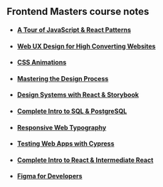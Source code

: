 ## Frontend Masters course notes

- #### [A Tour of JavaScript & React Patterns](https://github.com/villivald/frontendmasters/tree/main/JavaScript_%26_React_Patterns)
- #### [Web UX Design for High Converting Websites](https://github.com/villivald/frontendmasters/tree/main/Web_UX_Design)
- #### [CSS Animations](https://github.com/villivald/frontendmasters/tree/main/CSS_Animations)
- #### [Mastering the Design Process](https://github.com/villivald/frontendmasters/tree/main/Design_Process)
- #### [Design Systems with React & Storybook](https://github.com/villivald/frontendmasters/tree/main/DesignSystems_Storybook)
- #### [Complete Intro to SQL & PostgreSQL](https://github.com/villivald/frontendmasters/tree/main/SQL_PostgreSQL)
- #### [Responsive Web Typography](https://github.com/villivald/frontendmasters/tree/main/Typography)
- #### [Testing Web Apps with Cypress](https://github.com/villivald/frontendmasters/tree/main/Testing_With_Cypress)
- #### [Complete Intro to React & Intermediate React](https://github.com/villivald/frontendmasters/tree/main/React)
- #### [Figma for Developers](https://github.com/villivald/frontendmasters/tree/main/Figma)
